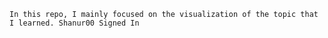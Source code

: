 `In this repo, I mainly focused on the visualization of the topic that I learned. Shanur00 Signed In`
